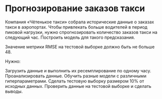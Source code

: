 
# Прогнозирование заказов такси

Компания «Чётенькое такси» собрала исторические данные о заказах такси в аэропортах. Чтобы привлекать больше водителей в период пиковой нагрузки, нужно спрогнозировать количество заказов такси на следующий час. Построить модель для такого предсказания.

Значение метрики RMSE на тестовой выборке должно быть не больше 48.

Нужно:

Загрузить данные и выполнить их ресемплирование по одному часу.
Проанализировать данные.
Обучить разные модели с различными гиперпараметрами. 
Сделать тестовую выборку размером 10% от исходных данных.
Проверить данные на тестовой выборке и сделать выводы.
